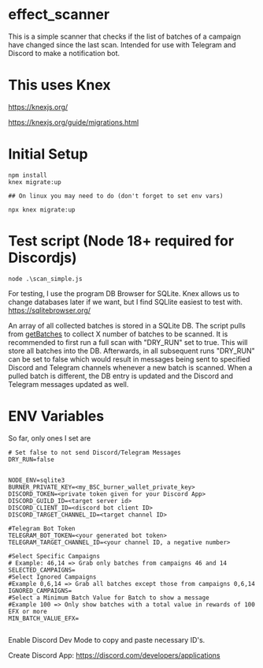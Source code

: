 # effect_scanner
This is a simple scanner that checks if the list of batches of a campaign have changed since the last scan. Intended for use with Telegram and Discord to make a notification bot.

# This uses Knex
https://knexjs.org/

https://knexjs.org/guide/migrations.html

# Initial Setup
```
npm install
knex migrate:up

## On linux you may need to do (don't forget to set env vars)

npx knex migrate:up

```
# Test script (Node 18+ required for Discordjs)
```
node .\scan_simple.js
```
For testing, I use the program DB Browser for SQLite. Knex allows us to change databases later if we want, but I find SQLlite easiest to test with.
https://sqlitebrowser.org/

An array of all collected batches is stored in a SQLite DB. The script pulls from [getBatches](https://effectai.github.io/effect-js/classes/Force.html#getBatches) to collect X number of batches to be scanned. It is recommended to first run a full scan with "DRY_RUN" set to true. This will store all batches into the DB. Afterwards, in all subsequent runs "DRY_RUN" can be set to false which would result in messages being sent to specified Discord and Telegram channels whenever a new batch is scanned. When a pulled batch is different, the DB entry is updated and the Discord and Telegram messages updated as well.   

# ENV Variables

So far, only ones I set are
```
# Set false to not send Discord/Telegram Messages
DRY_RUN=false


NODE_ENV=sqlite3
BURNER_PRIVATE_KEY=<my_BSC_burner_wallet_private_key>
DISCORD_TOKEN=<private token given for your Discord App>
DISCORD_GUILD_ID=<target server id>
DISCORD_CLIENT_ID=<discord bot client ID>
DISCORD_TARGET_CHANNEL_ID=<target channel ID>

#Telegram Bot Token
TELEGRAM_BOT_TOKEN=<your generated bot token>
TELEGRAM_TARGET_CHANNEL_ID=<your channel ID, a negative number>

#Select Specific Campaigns
# Example: 46,14 => Grab only batches from campaigns 46 and 14
SELECTED_CAMPAIGNS=
#Select Ignored Campaigns
#Example 0,6,14 => Grab all batches except those from campaigns 0,6,14
IGNORED_CAMPAIGNS=
#Select a Minimum Batch Value for Batch to show a message
#Example 100 => Only show batches with a total value in rewards of 100 EFX or more
MIN_BATCH_VALUE_EFX=


```
Enable Discord Dev Mode to copy and paste necessary ID's.

Create Discord App: https://discord.com/developers/applications
